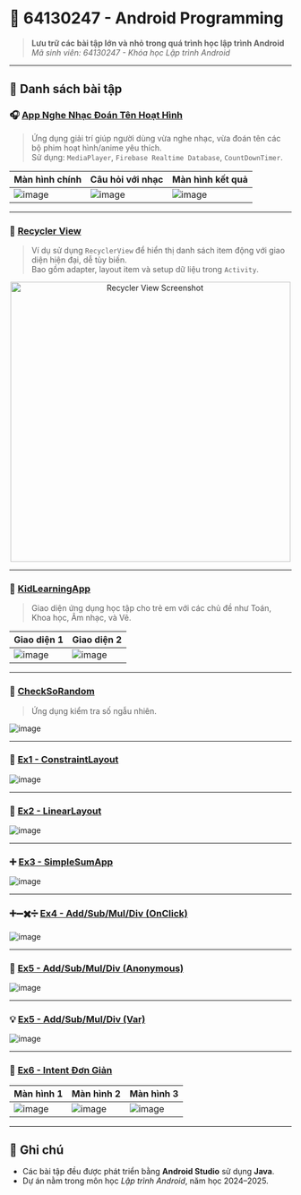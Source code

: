 # 📱 64130247 - Android Programming

> **Lưu trữ các bài tập lớn và nhỏ trong quá trình học lập trình Android**  
> *Mã sinh viên: 64130247 - Khóa học Lập trình Android*

---

## 📘 Danh sách bài tập

### 🎧 [App Nghe Nhạc Đoán Tên Hoạt Hình](https://github.com/kh4idvng/64130247-AndroidProgramming/tree/main/AppDoanNhac)
> Ứng dụng giải trí giúp người dùng vừa nghe nhạc, vừa đoán tên các bộ phim hoạt hình/anime yêu thích.  
> Sử dụng: `MediaPlayer`, `Firebase Realtime Database`, `CountDownTimer`.

| Màn hình chính | Câu hỏi với nhạc | Màn hình kết quả |
|-----------------|----------------------|-------------------|
| ![image](https://github.com/user-attachments/assets/c42e5993-bb83-4eee-b50a-c40b039960b2) | ![image](https://github.com/user-attachments/assets/581ae463-c1e2-404c-843b-a40df59d2014) | ![image](https://github.com/user-attachments/assets/d9121ffc-de56-4402-97ce-b089531d05ad) |

---

### 🔄 [Recycler View](https://github.com/kh4idvng/64130247-AndroidProgramming/tree/main/UsingRecyclerView)
> Ví dụ sử dụng `RecyclerView` để hiển thị danh sách item động với giao diện hiện đại, dễ tùy biến.  
> Bao gồm adapter, layout item và setup dữ liệu trong `Activity`.

<p align="center">
  <img src="https://github.com/user-attachments/assets/122aa222-d838-4c4a-a937-c973c5ccc370" alt="Recycler View Screenshot" width="500"/>
</p>

---

### 🧠 [KidLearningApp](https://github.com/kh4idvng/64130247-AndroidProgramming/tree/main/KidLearningApp)
> Giao diện ứng dụng học tập cho trẻ em với các chủ đề như Toán, Khoa học, Âm nhạc, và Vẽ.

| Giao diện 1 | Giao diện 2 |
|-----------------|--------------------|
| ![image](https://github.com/user-attachments/assets/a807d2bd-8635-46bf-a507-ba046512e472) | ![image](https://github.com/user-attachments/assets/7bc9ba5d-d522-4ef5-8bf8-92f0c1f380e3) |

---

### 🎲 [CheckSoRandom](https://github.com/kh4idvng/64130247-AndroidProgramming/tree/main/CheckSoRandom)
> Ứng dụng kiểm tra số ngẫu nhiên.

![image](https://github.com/user-attachments/assets/4c2bf2bb-849d-4c8b-8f24-eb8dfaec2878)

---

### 📐 [Ex1 - ConstraintLayout](https://github.com/kh4idvng/64130247-AndroidProgramming/tree/main/Ex1_ConstrainLayout)

![image](https://github.com/user-attachments/assets/6fda2381-feee-4044-8d2b-30184e3cd2f6)

---

### 📏 [Ex2 - LinearLayout](https://github.com/kh4idvng/64130247-AndroidProgramming/tree/main/Ex2_LinearLayout)

![image](https://github.com/user-attachments/assets/06d39545-70b7-49a7-b1ad-c5324498090e)

---

### ➕ [Ex3 - SimpleSumApp](https://github.com/kh4idvng/64130247-AndroidProgramming/tree/main/Ex3_SimpleSumApp)

![image](https://github.com/user-attachments/assets/be31d160-14b1-4507-8e4a-7fffebdc0439)

---

### ➕➖✖️➗ [Ex4 - Add/Sub/Mul/Div (OnClick)](https://github.com/kh4idvng/64130247-AndroidProgramming/tree/main/Ex4_AddSubMulDiv_Onclick)

![image](https://github.com/user-attachments/assets/a50de741-fe0c-463f-a381-24745dd3ba9c)

---

### 🧠 [Ex5 - Add/Sub/Mul/Div (Anonymous)](https://github.com/kh4idvng/64130247-AndroidProgramming/tree/main/Ex5_AddSubMulDiv_Anynomous)

![image](https://github.com/user-attachments/assets/5ad13147-ef9b-4118-b77b-7e76ab5d4814)

---

### 💡 [Ex5 - Add/Sub/Mul/Div (Var)](https://github.com/kh4idvng/64130247-AndroidProgramming/tree/main/Ex5_AddSubMulDiv_Var)

![image](https://github.com/user-attachments/assets/24d91010-abfd-4275-b0bc-0eff37c8b48e)

---

### 🔄 [Ex6 - Intent Đơn Giản](https://github.com/kh4idvng/64130247-AndroidProgramming/tree/main/Ex6_IntentDonGian)

| Màn hình 1 | Màn hình 2 | Màn hình 3 |
|------------|------------|----------------|
| ![image](https://github.com/user-attachments/assets/3cd12abb-6f30-4ed9-8fb4-f725a4323203) | ![image](https://github.com/user-attachments/assets/458ca8d6-14c7-432d-a62f-c58d50bcae97) | ![image](https://github.com/user-attachments/assets/9d1b1a3e-7dd6-40e2-b616-563e4cc244ce) |

---

## 📌 Ghi chú

- Các bài tập đều được phát triển bằng **Android Studio** sử dụng **Java**.
- Dự án nằm trong môn học *Lập trình Android*, năm học 2024–2025.
